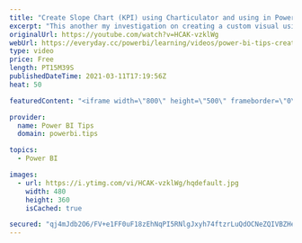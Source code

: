 ```yaml
---
title: "Create Slope Chart (KPI) using Charticulator and using in Power BI"
excerpt: "This another my investigation on creating a custom visual using Charticulator. I created a Slope Chart that can be used as a KPI visual to measure the trend of a specific group in two different scales. IN this example, I have a simple data set with student Name, their score in 2015 and 2014 and another"
originalUrl: https://youtube.com/watch?v=HCAK-vzklWg
webUrl: https://everyday.cc/powerbi/learning/videos/power-bi-tips-create-slope-chart-kpi-using-charticulator-and-using-in-power-bi/
type: video
price: Free
length: PT15M39S
publishedDateTime: 2021-03-11T17:19:56Z
heat: 50

featuredContent: "<iframe width=\"800\" height=\"500\" frameborder=\"0\" src=\"https://www.youtube.com/embed/HCAK-vzklWg\" allow=\"accelerometer; autoplay; encrypted-media; gyroscope; picture-in-picture\" allowfullscreen></iframe>"

provider:
  name: Power BI Tips
  domain: powerbi.tips

topics:
  - Power BI

images:
  - url: https://i.ytimg.com/vi/HCAK-vzklWg/hqdefault.jpg
    width: 480
    height: 360
    isCached: true

secured: "qj4mJdb2O6/FV+e1FF0uF18zEhNqPI5RNlgJxyh74ftzrLuQdOCNeZQIVBZHeLHpb3q+OOaLDB/yeOTdCmzom12Y/j5n3WH5F+ReEd1MlBuKy2dGwqZJeyVynJCq3DaINlurJ7YCfWUnNF5+lm7hIEUu1NdU1ho80eJkCakuj7PNfL3eKkOu1+D7RLHwzPGjBevyBsCOxTi/6TNji800xJjV3mug6k3BU/8Azs2wpd3MmRmjUP/XH11nekNW3hMudV6/z1Zr4FEOKuV5qnnLQcNLxA1mnF7sW92+e92sqDIf1d5IkwfRS6ijwgeWF28HSGU6msM5t2DoP+Zz+1CSv3KZzlm5+c62YYL/QxfT6iaVkJaPyjWgcw0lvzxn7RME41BI9WRIH372nqobEX0LLEJ2cPpOacYl6KSicqIabzs=;4C6GvX/pnxwC+sHQoUcjlw=="
---
```


